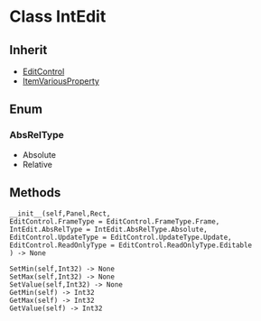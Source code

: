 # Class IntEdit

## Inherit

* [EditControl](EditControl.md)
* [ItemVariousProperty](ItemVariousProperty.md)

## Enum

### AbsRelType

* Absolute
* Relative

## Methods
```
__init__(self,Panel,Rect,
EditControl.FrameType = EditControl.FrameType.Frame, 
IntEdit.AbsRelType = IntEdit.AbsRelType.Absolute, 
EditControl.UpdateType = EditControl.UpdateType.Update, 
EditControl.ReadOnlyType = EditControl.ReadOnlyType.Editable
) -> None

SetMin(self,Int32) -> None
SetMax(self,Int32) -> None
SetValue(self,Int32) -> None
GetMin(self) -> Int32
GetMax(self) -> Int32
GetValue(self) -> Int32
```
